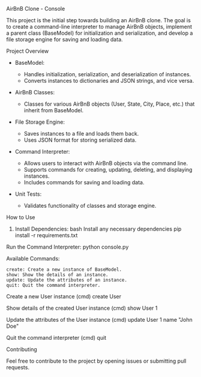 AirBnB Clone - Console

This project is the initial step towards building an AirBnB clone. The goal is to create a command-line interpreter to manage AirBnB objects, implement a parent class (BaseModel) for initialization and serialization, and develop a file storage engine for saving and loading data.

Project Overview

- BaseModel:
  - Handles initialization, serialization, and deserialization of instances.
  - Converts instances to dictionaries and JSON strings, and vice versa.

- AirBnB Classes:
  - Classes for various AirBnB objects (User, State, City, Place, etc.) that inherit from BaseModel.

- File Storage Engine:
  - Saves instances to a file and loads them back.
  - Uses JSON format for storing serialized data.

- Command Interpreter:
  - Allows users to interact with AirBnB objects via the command line.
  - Supports commands for creating, updating, deleting, and displaying instances.
  - Includes commands for saving and loading data.

- Unit Tests:
  - Validates functionality of classes and storage engine.

How to Use

1. Install Dependencies:
   bash
   Install any necessary dependencies
   pip install -r requirements.txt

Run the Command Interpreter:
python console.py

Available Commands:

    create: Create a new instance of BaseModel.
    show: Show the details of an instance.
    update: Update the attributes of an instance.
    quit: Quit the command interpreter.

Create a new User instance
(cmd) create User

Show details of the created User instance
(cmd) show User 1

Update the attributes of the User instance
(cmd) update User 1 name "John Doe"

Quit the command interpreter
(cmd) quit

Contributing

Feel free to contribute to the project by opening issues or submitting pull requests.




    
